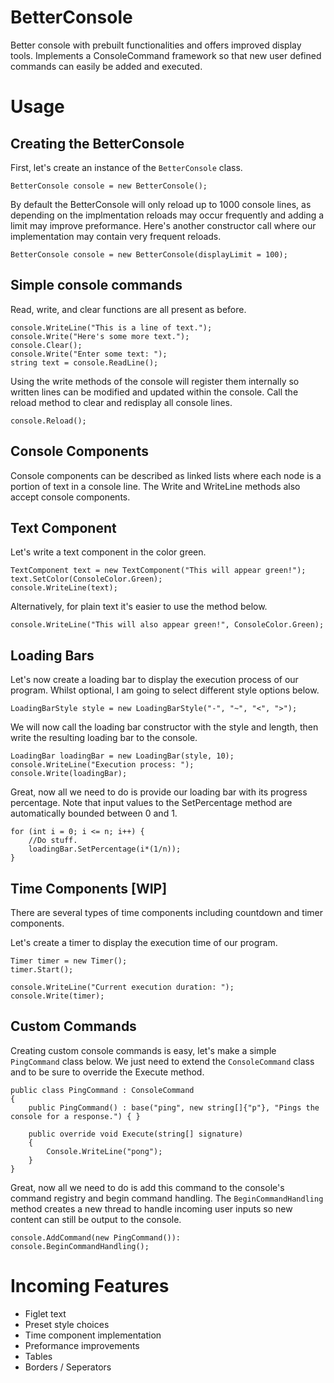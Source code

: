 # BetterConsole
Better console with prebuilt functionalities and offers improved display tools. Implements a ConsoleCommand framework so that new user defined commands can easily be added and executed.

# Usage
## Creating the BetterConsole
First, let's create an instance of the `BetterConsole` class. 
```
BetterConsole console = new BetterConsole();
```
By default the BetterConsole will only reload up to 1000 console lines, as depending on the implmentation reloads may occur frequently and adding a limit may improve preformance. Here's another constructor call where our implementation may contain very frequent reloads.
```
BetterConsole console = new BetterConsole(displayLimit = 100);
```
## Simple console commands
Read, write, and clear functions are all present as before.
```
console.WriteLine("This is a line of text.");
console.Write("Here's some more text.");
console.Clear();
console.Write("Enter some text: ");
string text = console.ReadLine();
```
Using the write methods of the console will register them internally so written lines can be modified and updated within the console.
Call the reload method to clear and redisplay all console lines.
```
console.Reload();
```
## Console Components
Console components can be described as linked lists where each node is a portion of text in a console line. The Write and WriteLine methods also accept console components.
## Text Component
Let's write a text component in the color green.
```
TextComponent text = new TextComponent("This will appear green!");
text.SetColor(ConsoleColor.Green);
console.WriteLine(text);
```
Alternatively, for plain text it's easier to use the method below.
```
console.WriteLine("This will also appear green!", ConsoleColor.Green);
```
## Loading Bars
Let's now create a loading bar to display the execution process of our program. Whilst optional, I am going to select different style options below.
```
LoadingBarStyle style = new LoadingBarStyle("-", "~", "<", ">");
```
We will now call the loading bar constructor with the style and length, then write the resulting loading bar to the console.
```
LoadingBar loadingBar = new LoadingBar(style, 10);
console.WriteLine("Execution process: ");
console.Write(loadingBar);
```
Great, now all we need to do is provide our loading bar with its progress percentage. Note that input values to the SetPercentage method are automatically bounded between 0 and 1.
```
for (int i = 0; i <= n; i++) {
    //Do stuff.
    loadingBar.SetPercentage(i*(1/n));
}
```
## Time Components [WIP]
There are several types of time components including countdown and timer components.

Let's create a timer to display the execution time of our program.
```
Timer timer = new Timer();
timer.Start();

console.WriteLine("Current execution duration: ");
console.Write(timer);
```

## Custom Commands
Creating custom console commands is easy, let's make a simple `PingCommand` class below. We just need to extend the `ConsoleCommand` class and to be sure to override the Execute method.
```
public class PingCommand : ConsoleCommand
{
    public PingCommand() : base("ping", new string[]{"p"}, "Pings the console for a response.") { }

    public override void Execute(string[] signature)
    {
        Console.WriteLine("pong");
    }
}
```
Great, now all we need to do is add this command to the console's command registry and begin command handling. The `BeginCommandHandling` method creates a new thread to handle incoming user inputs so new content can still be output to the console.
```
console.AddCommand(new PingCommand()):
console.BeginCommandHandling();
```

# Incoming Features
- Figlet text
- Preset style choices
- Time component implementation
- Preformance improvements
- Tables
- Borders / Seperators
